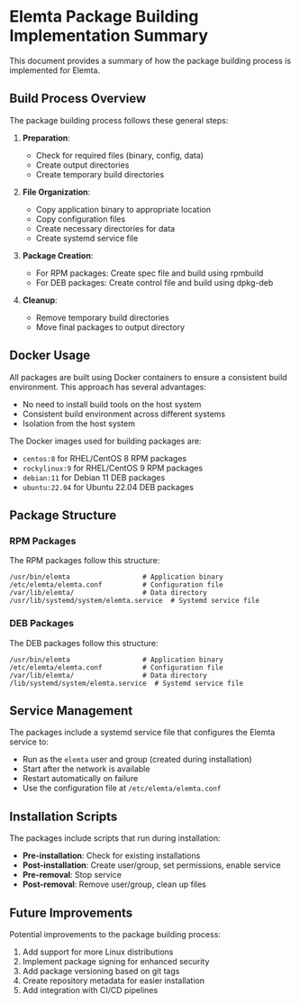 # Elemta Package Building Implementation Summary

This document provides a summary of how the package building process is implemented for Elemta.

## Build Process Overview

The package building process follows these general steps:

1. **Preparation**:
   - Check for required files (binary, config, data)
   - Create output directories
   - Create temporary build directories

2. **File Organization**:
   - Copy application binary to appropriate location
   - Copy configuration files
   - Create necessary directories for data
   - Create systemd service file

3. **Package Creation**:
   - For RPM packages: Create spec file and build using rpmbuild
   - For DEB packages: Create control file and build using dpkg-deb

4. **Cleanup**:
   - Remove temporary build directories
   - Move final packages to output directory

## Docker Usage

All packages are built using Docker containers to ensure a consistent build environment. This approach has several advantages:

- No need to install build tools on the host system
- Consistent build environment across different systems
- Isolation from the host system

The Docker images used for building packages are:

- `centos:8` for RHEL/CentOS 8 RPM packages
- `rockylinux:9` for RHEL/CentOS 9 RPM packages
- `debian:11` for Debian 11 DEB packages
- `ubuntu:22.04` for Ubuntu 22.04 DEB packages

## Package Structure

### RPM Packages

The RPM packages follow this structure:

```
/usr/bin/elemta                  # Application binary
/etc/elemta/elemta.conf          # Configuration file
/var/lib/elemta/                 # Data directory
/usr/lib/systemd/system/elemta.service  # Systemd service file
```

### DEB Packages

The DEB packages follow this structure:

```
/usr/bin/elemta                  # Application binary
/etc/elemta/elemta.conf          # Configuration file
/var/lib/elemta/                 # Data directory
/lib/systemd/system/elemta.service  # Systemd service file
```

## Service Management

The packages include a systemd service file that configures the Elemta service to:

- Run as the `elemta` user and group (created during installation)
- Start after the network is available
- Restart automatically on failure
- Use the configuration file at `/etc/elemta/elemta.conf`

## Installation Scripts

The packages include scripts that run during installation:

- **Pre-installation**: Check for existing installations
- **Post-installation**: Create user/group, set permissions, enable service
- **Pre-removal**: Stop service
- **Post-removal**: Remove user/group, clean up files

## Future Improvements

Potential improvements to the package building process:

1. Add support for more Linux distributions
2. Implement package signing for enhanced security
3. Add package versioning based on git tags
4. Create repository metadata for easier installation
5. Add integration with CI/CD pipelines 